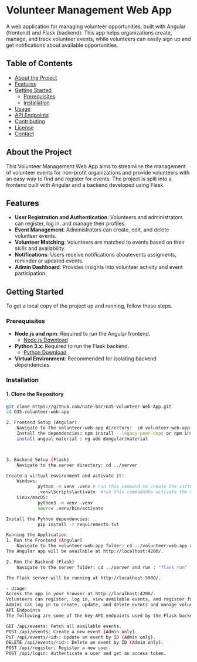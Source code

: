 # Volunteer Management Web App

A web application for managing volunteer opportunities, built with Angular (frontend) and Flask (backend). This app helps organizations create, manage, and track volunteer events, while volunteers can easily sign up and get notifications about available opportunities.

## Table of Contents

- [About the Project](#about-the-project)
- [Features](#features)
- [Getting Started](#getting-started)
  - [Prerequisites](#prerequisites)
  - [Installation](#installation)
- [Usage](#usage)
- [API Endpoints](#api-endpoints)
- [Contributing](#contributing)
- [License](#license)
- [Contact](#contact)

## About the Project

This Volunteer Management Web App aims to streamline the management of volunteer events for non-profit organizations and provide volunteers with an easy way to find and register for events. The project is split into a frontend built with Angular and a backend developed using Flask.

## Features

- **User Registration and Authentication**: Volunteers and administrators can register, log in, and manage their profiles.
- **Event Management**: Administrators can create, edit, and delete volunteer events.
- **Volunteer Matching**: Volunteers are matched to events based on their skills and availability.
- **Notifications**: Users receive notifications aboutevents assigments, reminder or updated events.
- **Admin Dashboard**: Provides insights into volunteer activity and event participation.

## Getting Started

To get a local copy of the project up and running, follow these steps.

### Prerequisites

- **Node.js and npm**: Required to run the Angular frontend.
  - [Node.js Download](https://nodejs.org/)
- **Python 3.x**: Required to run the Flask backend.
  - [Python Download](https://www.python.org/downloads/)
- **Virtual Environment**: Recommended for isolating backend dependencies.

### Installation

#### 1. Clone the Repository

```bash
git clone https://github.com/nate-bar/G35-Volunteer-Web-App.git
cd G35-volunteer-web-app

2. Frontend Setup (Angular)
    Navigate to the volunteer-web-app directory:  cd volunteer-web-app
    Install the dependencies: npm install --legacy-peer-deps or npm install --force
    install angual material : ng add @angular/material



3. Backend Setup (Flask)
    Navigate to the server directory: cd ../server

Create a virtual environment and activate it:
    Windows:
            python -m venv .venv # run this command to create the virtual environment
            .venv\Scripts\activate  #run this commadndto activate the virtual environment
    Linux/macOS:
            python3 -m venv .venv
            source .venv/bin/activate

Install the Python dependencies:
            pip install -r requirements.txt

Running the Application
1. Run the Frontend (Angular)
    Navigate to the volunteer-web-app folder: cd ../volunteer-web-app and run : ng serve
The Angular app will be available at http://localhost:4200/.

2. Run the Backend (Flask)
    Navigate to the server folder: cd ../server and run : "flask run"  or  "python main.py"

The Flask server will be running at http://localhost:5000/.

- Usage:
Access the app in your browser at http://localhost:4200/.
Volunteers can register, log in, view available events, and register for them.
Admins can log in to create, update, and delete events and manage volunteers.
API Endpoints
The following are some of the key API endpoints used by the Flask backend:

GET /api/events: Fetch all available events.
POST /api/events: Create a new event (Admin only).
PUT /api/events/<id>: Update an event by ID (Admin only).
DELETE /api/events/<id>: Delete an event by ID (Admin only).
POST /api/register: Register a new user.
POST /api/login: Authenticate a user and get an access token.











